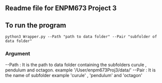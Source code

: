 ## Readme file for ENPM673 Project 3

## To run the program
```
python3 Wrapper.py --Path "path to data folder" --Pair "subfolder of data folder" 
```
### Argument
--Path : It is the path to data folder containing the subfolders curule , pendulum and octagon. example '/User/enpm673Proj3/data/'
--Pair : It is the name of subfolder example 'curule' , 'pendulum' and 'octagon'



